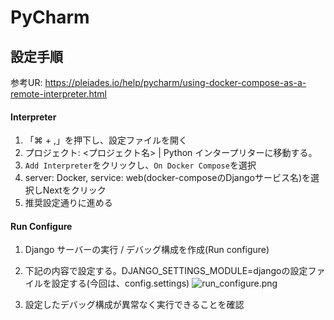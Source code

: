 # PyCharm

## 設定手順

参考UR: https://pleiades.io/help/pycharm/using-docker-compose-as-a-remote-interpreter.html

#### Interpreter

1. 「⌘ + ,」を押下し、設定ファイルを開く
2. プロジェクト: <プロジェクト名> | Python インタープリターに移動する。
3. `Add Interpreter`をクリックし、`On Docker Compose`を選択
4. server: Docker, service: web(docker-composeのDjangoサービス名)を選択しNextをクリック
5. 推奨設定通りに進める

#### Run Configure

1. Django サーバーの実行 / デバッグ構成を作成(Run configure)
2. 下記の内容で設定する。DJANGO_SETTINGS_MODULE=djangoの設定ファイルを設定する(今回は、config.settings)
![run_configure.png](https://user-images.githubusercontent.com/79825084/236548269-ee9e5802-77d5-4030-8a63-f8ea980c539e.png)

3. 設定したデバッグ構成が異常なく実行できることを確認
